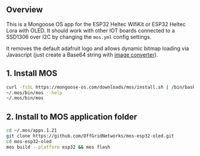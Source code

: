 ## Overview

This is a Mongoose OS app for the ESP32 Heltec WifiKit or ESP32 Heltec Lora with OLED.   It should work with other IOT boards connected to a SSD1306 over I2C by changing the `mos.yml` config settings.

It removes the default adafruit logo and allows dynamic bitmap loading via Javascript (just
create a Base64 string with [image converter](https://www.espruino.com/Image+Converter)).

## 1. Install MOS

``` bash
curl -fsSL https://mongoose-os.com/downloads/mos/install.sh | /bin/bash
~/.mos/bin/mos --help      
~/.mos/bin/mos
```

## 2. Install to MOS application folder

``` bash
cd ~/.mos/apps.1.21
git clone https://github.com/OffGridNetworks/mos-esp32-oled.git
cd mos-esp32-oled
mos build --platform esp32 && mos flash
```